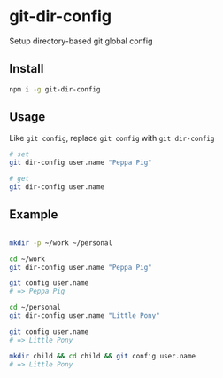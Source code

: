 # git-dir-config

Setup directory-based git global config

## Install

```bash
npm i -g git-dir-config
```

## Usage

Like `git config`, replace `git config` with `git dir-config`

```bash
# set
git dir-config user.name "Peppa Pig"

# get
git dir-config user.name
```

## Example

```bash

mkdir -p ~/work ~/personal

cd ~/work
git dir-config user.name "Peppa Pig"

git config user.name
# => Peppa Pig

cd ~/personal
git dir-config user.name "Little Pony"

git config user.name
# => Little Pony

mkdir child && cd child && git config user.name
# => Little Pony
```

